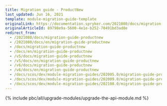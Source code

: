 ```yaml
---
title: Migration guide - ProductNew
last_updated: Jun 16, 2021
template: module-migration-guide-template
originalLink: https://documentation.spryker.com/2021080/docs/migration-guide-productnew
originalArticleId: 89798e9a-5600-4e1e-b252-70491bd3ad8e
redirect_from:
  - /2021080/docs/migration-guide-productnew
  - /2021080/docs/en/migration-guide-productnew
  - /docs/migration-guide-productnew
  - /docs/en/migration-guide-productnew
  - /v5/docs/migration-guide-productnew
  - /v5/docs/en/migration-guide-productnew
  - /v6/docs/migration-guide-productnew
  - /v6/docs/en/migration-guide-productnew
  - /docs/scos/dev/module-migration-guides/202005.0/migration-guide-productnew.html
  - /docs/scos/dev/module-migration-guides/202009.0/migration-guide-productnew.html
  - /docs/scos/dev/module-migration-guides/202108.0/migration-guide-productnew.html
---
```


{% include pbc/all/upgrade-modules/upgrade-the-api-module.md %} <!-- To edit, see /_includes/pbc/all/upgrade-modules/upgrade-the-api-module.md -->
